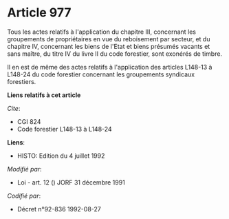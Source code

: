 # Article 977

Tous les actes relatifs à l'application du chapitre III, concernant les groupements de propriétaires en vue du reboisement
par secteur, et du chapitre IV, concernant les biens de l'Etat et biens présumés vacants et sans maître, du titre IV du livre
II du code forestier, sont exonérés de timbre.

Il en est de même des actes relatifs à l'application des articles L148-13 à L148-24 du code forestier concernant les
groupements syndicaux forestiers.

**Liens relatifs à cet article**

_Cite_:

  - CGI 824
  - Code forestier L148-13 à L148-24

**Liens**:

  - HISTO: Edition du 4 juillet 1992

_Modifié par_:

  - Loi - art. 12 () JORF 31 décembre 1991

_Codifié par_:

  - Décret n°92-836 1992-08-27
